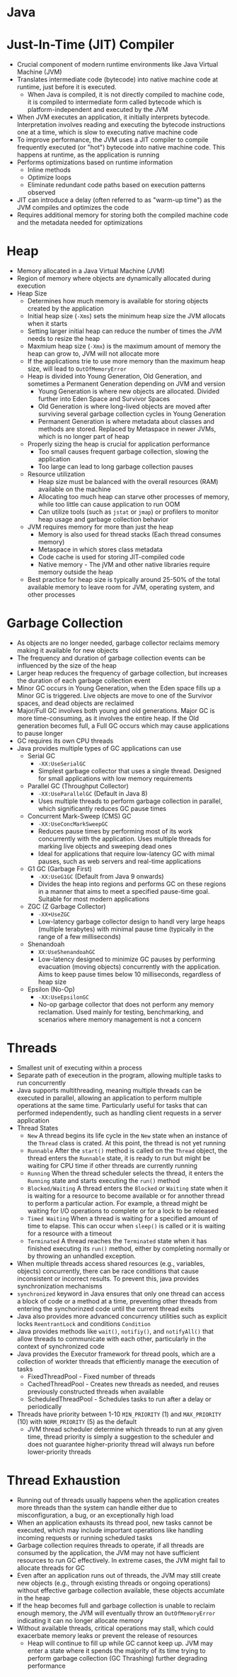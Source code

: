 # Java

# Just-In-Time (JIT) Compiler
 - Crucial component of modern runtime environments like Java Virtual Machine (JVM)
 - Translates intermediate code (bytecode) into native machine code at runtime, just before it is executed.
    - When Java is compiled, it is not directly compiled to machine code, it is compiled to intermediate form called bytecode which is platform-independent and executed by the JVM
 - When JVM executes an application, it initially interprets bytecode. Interpretation involves reading and executing the bytecode instructions one at a time, which is slow to executing native machine code 
 - To improve performance, the JVM uses a JIT compiler to compile frequently executed (or "hot") bytecode into native machine code. This happens at runtime, as the application is running
 - Performs optimizations based on runtime information
    - Inline methods
    - Optimize loops
    - Eliminate redundant code paths based on execution patterns observed
 - JIT can introduce a delay (often referred to as "warm-up time") as the JVM compiles and optimizes the code
 - Requires additional memory for storing both the compiled machine code and the metadata needed for optimizations

# Heap
 - Memory allocated in a Java Virtual Machine (JVM) 
 - Region of memory where objects are dynamically allocated during execution
 - Heap Size 
    - Determines how much memory is available for storing objects created by the application
    - Initial heap size (`-Xms`) sets the minimum heap size the JVM allocats when it starts 
    - Setting larger initial heap can reduce the number of times the JVM needs to resize the heap
    - Maxmium heap size (`-Xmx`) is the maximum amount of memory the heap can grow to, JVM will not allocate more
    - If the applications trie to use more memory than the maximum heap size, will lead to `OutOfMemoryError`
    - Heap is divided into Young Generation, Old Generation, and sometimes a Permanent Generation depending on JVM and version
        - Young Generation is where new objects are allocated. Divided further into Eden Space and Survivor Spaces
        - Old Generation is where long-lived objects are moved after surviving several garbage collection cycles in Young Generation
        - Permanent Generation is where metadata about classes and methods are stored. Replaced by Metaspace in newer JVMs, which is no longer part of heap
    - Properly sizing the heap is crucial for application performance
        - Too small causes frequent garbage collection, slowing the application 
        - Too large can lead to long garbage collection pauses
    - Resource utilization
        - Heap size must be balanced with the overall resources (RAM) available on the machine
        - Allocating too much heap can starve other processes of memory, while too little can cause application to run OOM
        - Can utilize tools (such as `jstat` or `jmap`) or profilers to monitor heap usage and garbage collection behavior
    - JVM requires memory for more than just the heap
        - Memory is also used for thread stacks (Each thread consumes memory) 
        - Metaspace in which stores class metadata
        - Code cache is used for storing JIT-compiled code
        - Native memory - The jVM and other native libraries require memory outside the heap
    - Best practice for heap size is typically around 25-50% of the total available memory to leave room for JVM, operating system, and other processes

# Garbage Collection
 - As objects are no longer needed, garbage collector reclaims memory making it available for new objects
 - The frequency and duration of garbage collection events can be influenced by the size of the heap
  - Larger heap reduces the frequency of garbage collection, but increases the duration of each garbage collection event
 - Minor GC occurs in Young Generation, when the Eden space fills up a Minor GC is triggered. Live objects are move to one of the Survivor spaces, and dead objects are reclaimed
 - Major/Full GC involves both young and old generations. Major GC is more time-consuming, as it involves the entire heap. If the Old generation becomes full, a Full GC occurs which may cause applications to pause longer
 - GC requires its own CPU threads
 - Java provides multiple types of GC applications can use
    - Serial GC
        - `-XX:UseSerialGC`
        - Simplest garbage collector that uses a single thread. Designed for small applications with low memory requirements
    - Parallel GC (Throughput Collector)
        - `-XX:UseParallelGC` (Default in Java 8)
        - Uses multiple threads to perform garbage collection in parallel, which significantly reduces GC pause times
    - Concurrent Mark-Sweep (CMS) GC
        - `-XX:UseConcMarkSweepGC`
        - Reduces pause times by performing most of its work concurrently with the application. Uses multiple threads for marking live objects and sweeping dead ones
        - Ideal for applications that require low-latency GC with mimal pauses, such as web servers and real-time applications
    - G1 GC (Garbage First)
        - `-XX:UseG1GC` (Default from Java 9 onwards)
        - Divides the heap into regions and performs GC on these regions in a manner that aims to meet a specified pause-time goal. Suitable for most modern applications
    - ZGC (Z Garbage Collector)
        - `-XX+UseZGC`
        - Low-latency garbage collector design to handl very large heaps (multiple terabytes) with minimal pause time (typically in the range of a few milliseconds)
    - Shenandoah 
        - `XX:UseShenandoahGC`
        - Low-latency designed to minimize GC pauses by performing evacuation (moving objects) concurrently with the application. Aims to keep pause times below 10 milliseconds, regardless of heap size
    - Epsilon (No-Op)
        - `-XX:UseEpsilonGC`
        - No-op garbage collector that does not perform any memory reclamation. Used mainly for testing, benchmarking, and scenarios where memory management is not a concern
        
# Threads
 - Smallest unit of executing within a process
 - Separate path of execeution in the program, allowing multiple tasks to run concurrently
 - Java supports multithreading, meaning multiple threads can be executed in parallel, allowing an application to perform multiple operations at the same time. Particularly useful for tasks that can performed independently, such as handling client requests in a server application
 - Thread States
    - `New` A thread begins its life cycle in the `New` state when an instance of the `Thread` class is crated. At this point, the thread is not yet running
    - `Runnable` After the `start()` method is called on the `Thread` object, the thread enters the `Runnable` state, it is ready to run but might be waiting for CPU time if other threads are currently running
    - `Running` When the thread scheduler selects the thread, it enters the `Running` state and starts executing the `run()` method
    - `Blocked/Waiting` A thread enters the `Blocked` or `Waiting` state when it is waiting for a resource to become available or for annother thread to perform a particular action. For example, a thread might be waiting for I/O operations to complete or for a lock to be released
    - `Timed Waiting` When a thread is waiting for a specified amount of time to elapse. This can occur when `sleep()` is called or it is waiting for a resource with a timeout
    - `Terminated` A thread reaches the `Terminated` state when it has finished executing its `run()` method, either by completing normally or by throwing an unhandled exception. 
 - When multiple threads access shared resources (e.g., variables, objects) concurrently, there can be race conditions that cause inconsistent or incorrect results. To prevent this, java provides synchronization mechanisms
 - `synchronized` keyword in Java ensures that only one thread can access a block of code or a method at a time, preventing other threads from entering the synchorinzed code until the current thread exits
 - Java also provides more advanced concurrency utilities such as explicit locks `ReentrantLock` and conditions `Condition`
 - Java provides methods like `wait()`, `notifiy()`, and `notifyAll()` that allow threads to communicate with each other, particularly in the context of synchronized code
 - Java provides the Executor framework for thread pools, which are a collection of workter threads that efficiently manage the execution of tasks
    - FixedThreadPool - Fixed number of threads
    - CachedThreadPool - Creates new threads as needed, and reuses previously constructed threads when available
    - ScheduledThreadPool - Schedules tasks to run after a delay or periodically
 - Threads have priority between 1-10 `MIN_PRIORITY` (1) and `MAX_PRIORITY` (10) with `NORM_PRIORITY` (5) as the default
    - JVM thread scheduler determine which threads to run at any given time, thread priority is simply a suggestion to the scheduler and does not guarantee higher-priority thread will always run before lower-priority threads

# Thread Exhaustion
 - Running out of threads usually happens when the application creates more threads than the system can handle either due to misconfiguration, a bug, or an exceptionally high load
 - When an application exhausts its thread pool, new tasks cannot be executed, which may include important operations like handling incoming requests or running scheduled tasks
 - Garbage collection requires threads to operate, if all threads are consumed by the application, the JVM may not have sufficient resources to run GC effectively. In extreme cases, the JVM might fail to allocate threads for GC
 - Even after an application runs out of threads, the JVM may still create new objects (e.g., through existing threads or ongoing operations) without effective garbage collection available, these objects accumlate in the heap
 - If the heap becomes full and garbage collection is unable to reclaim enough memory, the JVM will eventually throw an `OutOfMemoryError` indicating it can no longer allocate memory 
 - Without available threads, critical operations may stall, which could exacerbate memory leaks or prevent the release of resources
    - Heap will continue to fill up while GC cannot keep up. JVM may enter a state where it spends the majority of its time trying to perform garbage collection (GC Thrashing) further degrading performance

